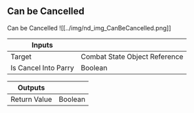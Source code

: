 ## Can be Cancelled
Can be Cancelled
![[../img/nd_img_CanBeCancelled.png]]

|Inputs||
|--|--|
| Target | Combat State Object Reference |
| Is Cancel Into Parry | Boolean |

|Outputs||
|--|--|
| Return Value | Boolean |
